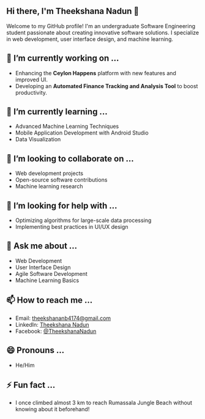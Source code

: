 ## Hi there, I'm Theekshana Nadun 👋

Welcome to my GitHub profile! I'm an undergraduate Software Engineering student passionate about creating innovative software solutions. I specialize in web development, user interface design, and machine learning.


<!--
**TheekshanaNadun/TheekshanaNadun** is a ✨ _special_ ✨ repository because its `README.md` (this file) appears on your GitHub profile.-->


## 🔭 I’m currently working on ...
- Enhancing the **Ceylon Happens** platform with new features and improved UI.
- Developing an **Automated Finance Tracking and Analysis Tool** to boost productivity.

## 🌱 I’m currently learning ...
- Advanced Machine Learning Techniques
- Mobile Application Development with Android Studio
- Data Visualization

## 👯 I’m looking to collaborate on ...
- Web development projects
- Open-source software contributions
- Machine learning research

## 🤔 I’m looking for help with ...
- Optimizing algorithms for large-scale data processing
- Implementing best practices in UI/UX design

## 💬 Ask me about ...
- Web Development
- User Interface Design
- Agile Software Development
- Machine Learning Basics

## 📫 How to reach me ...
- Email: [theekshananb4174@gmail.com](mailto:theekshananb4174@gmail.com)
- LinkedIn: [Theekshana Nadun](https://www.linkedin.com/in/theekshananadun/)
- Facebook: [@TheekshanaNadun](https://facebook.com/theekshananb4174)

## 😄 Pronouns ...
- He/Him

## ⚡ Fun fact ...
- I once climbed almost 3 km to reach Rumassala Jungle Beach without knowing about it beforehand!
